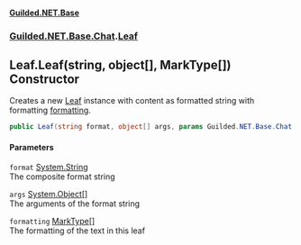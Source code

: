 #### [Guilded.NET.Base](Guilded_NET_Base.md 'Guilded.NET.Base')
### [Guilded.NET.Base.Chat](Guilded_NET_Base.md#Guilded_NET_Base_Chat 'Guilded.NET.Base.Chat').[Leaf](Leaf.md 'Guilded.NET.Base.Chat.Leaf')
## Leaf.Leaf(string, object[], MarkType[]) Constructor
Creates a new [Leaf](Leaf.md 'Guilded.NET.Base.Chat.Leaf') instance with content as formatted string with formatting [formatting](Leaf_Leaf(string_object___MarkType__).md#Guilded_NET_Base_Chat_Leaf_Leaf(string_object___Guilded_NET_Base_Chat_MarkType__)_formatting 'Guilded.NET.Base.Chat.Leaf.Leaf(string, object[], Guilded.NET.Base.Chat.MarkType[]).formatting').  
```csharp
public Leaf(string format, object[] args, params Guilded.NET.Base.Chat.MarkType[] formatting);
```
#### Parameters
<a name='Guilded_NET_Base_Chat_Leaf_Leaf(string_object___Guilded_NET_Base_Chat_MarkType__)_format'></a>
`format` [System.String](https://docs.microsoft.com/en-us/dotnet/api/System.String 'System.String')  
The composite format string
  
<a name='Guilded_NET_Base_Chat_Leaf_Leaf(string_object___Guilded_NET_Base_Chat_MarkType__)_args'></a>
`args` [System.Object](https://docs.microsoft.com/en-us/dotnet/api/System.Object 'System.Object')[[]](https://docs.microsoft.com/en-us/dotnet/api/System.Array 'System.Array')  
The arguments of the format string
  
<a name='Guilded_NET_Base_Chat_Leaf_Leaf(string_object___Guilded_NET_Base_Chat_MarkType__)_formatting'></a>
`formatting` [MarkType](MarkType.md 'Guilded.NET.Base.Chat.MarkType')[[]](https://docs.microsoft.com/en-us/dotnet/api/System.Array 'System.Array')  
The formatting of the text in this leaf
  
